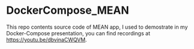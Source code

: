 # DockerCompose_MEAN
This repo contents source code of MEAN app, I used to demostrate in my Docker-Compose presentation, you can find recordings at https://youtu.be/dbvinaCWQVM.
